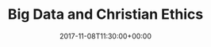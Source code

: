 ---
title: "Big Data and Christian Ethics"
date: 2017-11-08T11:30:00+00:00
event: "University of Birmingham, Theology & Religion Seminar"
event_url:
location: Gisbert Kapp N334
address:
  street:
  city:
  region:
  postcode:
  country: United Kingdom
summary: "paper presentation for our departmental seminar"
authors: ["jeremy"]
url_slides:
---